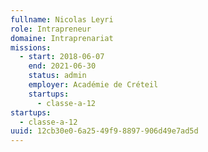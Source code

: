 ```yaml
---
fullname: Nicolas Leyri
role: Intrapreneur
domaine: Intraprenariat
missions:
  - start: 2018-06-07
    end: 2021-06-30
    status: admin
    employer: Académie de Créteil
    startups:
      - classe-a-12
startups:
  - classe-a-12
uuid: 12cb30e0-6a25-49f9-8897-906d49e7ad5d
---
```

